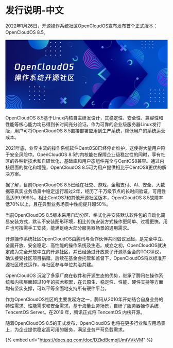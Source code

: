 # 发行说明-中文

2022年1月26日，开源操作系统社区OpenCloudOS宣布发布首个正式版本：OpenCloudOS 8.5。

![](<../../.gitbook/assets/图片 1.png>)

OpenCloudOS 8.5基于Linux内核自主研发设计，其稳定性、安全性、兼容性和性能等核心能力均已得到长时间充分验证。作为可靠的企业级服务器Linux发行版，用户可将OpenCloudOS 8.5直接部署应用到生产系统，降低用户的系统运营成本。

2021年底，业界主流的操作系统软件CentOS8已经停止维护，这使得大量用户陷于安全风险中。OpenCloudOS 8.5的内核能在保障企业级稳定性的同时，享有社区的各种新技术和自研优化，基础库和用户态组件完全与CentOS8兼容。通过内核层面的优化和增强，OpenCloudOS 8.5可为用户提供相比于CentOS8更优的解决方案。

据了解，目前OpenCloudOS 8.5已经在社交、游戏、金融支付、AI、安全、大数据等真实业务场景中稳定运行超过2年，经历了千万级节点的长时间验证，可用性高达99.999%。相比CentOS7和其他开源社区版本，OpenCloudOS 8.5故障率低70%以上，且在典型业务场景中性能提升超50%。

当前OpenCloudOS 8.5版本采用自动分区、格式化并安装默认软件包的自动化简易安装方式，默认不安装图形环境，相比传统安装方式操作更简单、过程更快。用户也可按需手工安装，能满足绝大部分服务器场景的通用需求。

开源操作系统社区OpenCloudOS由腾讯与合作伙伴共同倡议发起，是完全中立、全面开放、安全稳定、高性能的操作系统及生态。成立之初，OpenCloudOS就决定成为完全开放中立的开源社区，并已经通过开放原子开源基金会的TOC评议，确认接受社区项目捐赠。后续在基金会托管和监督下，OpenCloudOS将以标准开源社区模式运作，与社区参与单位共治共建。

OpenCloudOS 沉淀了多家厂商在软件和开源生态的优势，继承了腾讯在操作系统和内核层面超过10年的技术积累，在云原生、稳定性、性能、硬件支持等方面均有坚实支撑，可以平等全面地支持所有硬件平台。

作为OpenCloudOS社区的主要发起方之一，腾讯从2010年开始结合自身业务的特性需求、性能需求和安全需求，基于海量业务场景，自研了服务器操作系统TencentOS Server。在2019 年，腾讯正式将 TencentOS 内核开源。

随着OpenCloudOS 8.5的正式发布，OpenCloudOS 也将在更多行业和应用场景上，为企业提供稳定高可用的服务，满足业务严苛负载需求。

{% embed url="https://docs.qq.com/doc/DZkdBcmpjUmtVVkVM" %}

